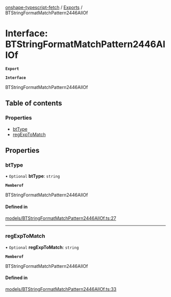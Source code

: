 [onshape-typescript-fetch](../README.md) / [Exports](../modules.md) / BTStringFormatMatchPattern2446AllOf

# Interface: BTStringFormatMatchPattern2446AllOf

**`Export`**

**`Interface`**

BTStringFormatMatchPattern2446AllOf

## Table of contents

### Properties

- [btType](BTStringFormatMatchPattern2446AllOf.md#bttype)
- [regExpToMatch](BTStringFormatMatchPattern2446AllOf.md#regexptomatch)

## Properties

### btType

• `Optional` **btType**: `string`

**`Memberof`**

BTStringFormatMatchPattern2446AllOf

#### Defined in

[models/BTStringFormatMatchPattern2446AllOf.ts:27](https://github.com/toebes/onshape-typescript-fetch/blob/3e11ae1/models/BTStringFormatMatchPattern2446AllOf.ts#L27)

___

### regExpToMatch

• `Optional` **regExpToMatch**: `string`

**`Memberof`**

BTStringFormatMatchPattern2446AllOf

#### Defined in

[models/BTStringFormatMatchPattern2446AllOf.ts:33](https://github.com/toebes/onshape-typescript-fetch/blob/3e11ae1/models/BTStringFormatMatchPattern2446AllOf.ts#L33)

